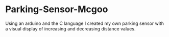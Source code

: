 # Parking-Sensor-Mcgoo
Using an arduino and the C language I created my own parking sensor with a visual display of increasing and decreasing distance values.
